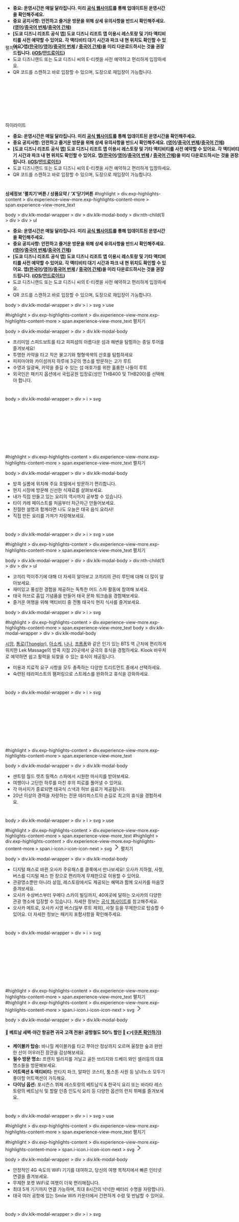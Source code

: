 <div data-spm-module="highlight?oid=activity_695" fold-min-height="" fold-style-type="0" title="" refresh="function () { [native code] }" data-navigation-title="" id="highlight" preview="0" data-mate-name="highlight" class="exp-highlights exp-highlights_desktop" data-v-127a6982=""><div class="exp-highlights-content" data-v-127a6982=""><div class="exp-highlights-content-wrap" style="max-height:120px;" data-v-127a6982=""><div data-v-127a6982=""><div class="activity-klk-markdown" data-v-87a71e24=""><div class="klk-markdown klk-markdown--highlight" data-v-87a71e24=""><ul><li><strong>중요: 운영시간은 매일 달라집니다. 미리 <a target="_blank" data-spm-item="Link" href="https://www.tokyodisneyresort.jp/kr/tdr/calendar.html">공식 웹사이트</a>를 통해 업데이트된 운영시간을 확인해주세요.</strong></li><li><strong>중요 공지사항: 안전하고 즐거운 방문을 위해 상세 유의사항을 반드시 확인해주세요. (<a target="_blank" data-spm-item="Link" href="https://tinyurl.com/mcf34wru">영어</a>/<a target="_blank" data-spm-item="Link" href="https://tinyurl.com/bdbtrmmk">중국어 번체</a>/<a target="_blank" data-spm-item="Link" href="https://tinyurl.com/492n5fp9">중국어 간체</a>)</strong></li><li><strong>[도쿄 디즈니 리조트 공식 앱] 도쿄 디즈니 리조트 앱 이용시 레스토랑 및 기타 액티비티를 사전 예약할 수 있어요. 각 액티비티 대기 시간과 파크 내 현 위치도 확인할 수 있어요. 앱(<a target="_blank" data-spm-item="Link" href="https://shorturl.at/xd31R">한국어</a>/<a target="_blank" data-spm-item="Link" href="https://shorturl.at/n4qOI">영어</a>/<a target="_blank" data-spm-item="Link" href="https://shorturl.at/SCb85">중국어 번체</a> / <a target="_blank" data-spm-item="Link" href="https://shorturl.at/0wEWy">중국어 간체</a>)을 미리 다운로드하시는 것을 권장드립니다. (<a target="_blank" data-spm-item="Link" href="https://apps.apple.com/app/id1313147771">iOS</a>/<a target="_blank" data-spm-item="Link" href="https://play.google.com/store/apps/details?id=jp.tokyodisneyresort.portalapp&amp;hl=en">안드로이드</a>)</strong></li><li>도쿄 디즈니랜드 또는 도쿄 디즈니 씨의 E-티켓을 사전 예약하고 편리하게 입장하세요.</li><li>QR 코드를 스캔하고 바로 입장할 수 있으며, 도장으로 재입장이 가능합니다.</li></ul></div></div></div></div> <div data-spm-item="ViewMore?oid=activity_695" class="experience-view-more exp-highlights-content-more" style="visibility: visible;" data-v-653bac1e="" data-v-127a6982=""><span class="experience-view-more_text" data-v-653bac1e="">
    펼치기
  </span> <span class="i-icon i-icon-icon-next" data-v-653bac1e=""><svg width="20" height="20" viewBox="0 0 48 48" fill="none"><path d="M17 8L35 24L26 32L17 40" stroke="
#212121" stroke-width="3.6" stroke-linecap="round" stroke-linejoin="round"></path></svg></span></div></div> <div class="exp-highlights-img" data-v-127a6982=""><svg width="72" height="72" class="svg-icon" data-v-127a6982=""><use href="#activity-common-image_highlights" xlink:href="#activity-common-image_highlights"></use></svg></div> </div>

<div tabindex="-1" class="klk-modal klk-modal-scrollable klk-fade klk-modal-large exp-common-reset-modal hack-scroll-bottom" style="width: 750px; max-height: 797px;"><i class="klk-modal-close klk-icon klk-icon-icon_navigation_close"><svg><use xlink:href="#klk-icon-icon_navigation_close"></use></svg></i><div class="klk-modal-header"><div class="klk-modal-title">하이라이트</div></div><div class="klk-modal-body" style="max-height: 661px;"><div data-v-127a6982=""><div data-v-87a71e24="" class="activity-klk-markdown"><div data-v-87a71e24="" class="klk-markdown klk-markdown--highlight"><ul><li><strong>중요: 운영시간은 매일 달라집니다. 미리 <a target="_blank" data-spm-item="Link" href="https://www.tokyodisneyresort.jp/kr/tdr/calendar.html">공식 웹사이트</a>를 통해 업데이트된 운영시간을 확인해주세요.</strong></li><li><strong>중요 공지사항: 안전하고 즐거운 방문을 위해 상세 유의사항을 반드시 확인해주세요. (<a target="_blank" data-spm-item="Link" href="https://tinyurl.com/mcf34wru">영어</a>/<a target="_blank" data-spm-item="Link" href="https://tinyurl.com/bdbtrmmk">중국어 번체</a>/<a target="_blank" data-spm-item="Link" href="https://tinyurl.com/492n5fp9">중국어 간체</a>)</strong></li><li><strong>[도쿄 디즈니 리조트 공식 앱] 도쿄 디즈니 리조트 앱 이용시 레스토랑 및 기타 액티비티를 사전 예약할 수 있어요. 각 액티비티 대기 시간과 파크 내 현 위치도 확인할 수 있어요. 앱(<a target="_blank" data-spm-item="Link" href="https://shorturl.at/xd31R">한국어</a>/<a target="_blank" data-spm-item="Link" href="https://shorturl.at/n4qOI">영어</a>/<a target="_blank" data-spm-item="Link" href="https://shorturl.at/SCb85">중국어 번체</a> / <a target="_blank" data-spm-item="Link" href="https://shorturl.at/0wEWy">중국어 간체</a>)을 미리 다운로드하시는 것을 권장드립니다. (<a target="_blank" data-spm-item="Link" href="https://apps.apple.com/app/id1313147771">iOS</a>/<a target="_blank" data-spm-item="Link" href="https://play.google.com/store/apps/details?id=jp.tokyodisneyresort.portalapp&amp;hl=en">안드로이드</a>)</strong></li><li>도쿄 디즈니랜드 또는 도쿄 디즈니 씨의 E-티켓을 사전 예약하고 편리하게 입장하세요.</li><li>QR 코드를 스캔하고 바로 입장할 수 있으며, 도장으로 재입장이 가능합니다.</li></ul></div></div></div> <div data-v-127a6982="" style="margin: 40px 0px 0px;"></div></div></div>


**상세정보 '펼치기'버튼 / 상품요약 / 'X'닫기버튼**
#highlight > div.exp-highlights-content > div.experience-view-more.exp-highlights-content-more > span.experience-view-more_text

body > div.klk-modal-wrapper > div > div.klk-modal-body > div:nth-child(1) > div > div > ul
<ul><li><strong>중요: 운영시간은 매일 달라집니다. 미리 <a target="_blank" data-spm-item="Link" href="https://www.tokyodisneyresort.jp/kr/tdr/calendar.html">공식 웹사이트</a>를 통해 업데이트된 운영시간을 확인해주세요.</strong></li><li><strong>중요 공지사항: 안전하고 즐거운 방문을 위해 상세 유의사항을 반드시 확인해주세요. (<a target="_blank" data-spm-item="Link" href="https://tinyurl.com/mcf34wru">영어</a>/<a target="_blank" data-spm-item="Link" href="https://tinyurl.com/bdbtrmmk">중국어 번체</a>/<a target="_blank" data-spm-item="Link" href="https://tinyurl.com/492n5fp9">중국어 간체</a>)</strong></li><li><strong>[도쿄 디즈니 리조트 공식 앱] 도쿄 디즈니 리조트 앱 이용시 레스토랑 및 기타 액티비티를 사전 예약할 수 있어요. 각 액티비티 대기 시간과 파크 내 현 위치도 확인할 수 있어요. 앱(<a target="_blank" data-spm-item="Link" href="https://shorturl.at/xd31R">한국어</a>/<a target="_blank" data-spm-item="Link" href="https://shorturl.at/n4qOI">영어</a>/<a target="_blank" data-spm-item="Link" href="https://shorturl.at/SCb85">중국어 번체</a> / <a target="_blank" data-spm-item="Link" href="https://shorturl.at/0wEWy">중국어 간체</a>)을 미리 다운로드하시는 것을 권장드립니다. (<a target="_blank" data-spm-item="Link" href="https://apps.apple.com/app/id1313147771">iOS</a>/<a target="_blank" data-spm-item="Link" href="https://play.google.com/store/apps/details?id=jp.tokyodisneyresort.portalapp&amp;hl=en">안드로이드</a>)</strong></li><li>도쿄 디즈니랜드 또는 도쿄 디즈니 씨의 E-티켓을 사전 예약하고 편리하게 입장하세요.</li><li>QR 코드를 스캔하고 바로 입장할 수 있으며, 도장으로 재입장이 가능합니다.</li></ul>

body > div.klk-modal-wrapper > div > i > svg > use
<use xlink:href="#klk-icon-icon_navigation_close"></use>

#highlight > div.exp-highlights-content > div.experience-view-more.exp-highlights-content-more > span.experience-view-more_text
<span class="experience-view-more_text" data-v-653bac1e="">
    펼치기
  </span>

body > div.klk-modal-wrapper > div > div.klk-modal-body
<div class="klk-modal-body" style="max-height: 661px;"><div data-v-127a6982=""><div data-v-87a71e24="" class="activity-klk-markdown"><div data-v-87a71e24="" class="klk-markdown klk-markdown--highlight"><ul><li>프리미엄 스피드보트를 타고 피피섬의 아름다운 섬과 해변을 탐험하는 종일 투어를 즐겨보세요!</li><li>투명한 카약을 타고 작은 물고기와 형형색색의 산호를 탐험하세요</li><li>피피마야와 카이섬까지 하루에 3곳의 명소를 방문하는 고가 루트</li><li>수영과 일광욕, 카약을 즐길 수 있는 섬 애호가를 위한 훌륭한 나들이 루트</li><li>외국인은 패키지 옵션에서 국립공원 입장료(성인 THB400 및 THB200)를 선택해야 합니다.</li></ul></div></div></div> <div data-v-127a6982="" style="margin: 40px 0px 0px;"></div></div>

body > div.klk-modal-wrapper > div > i > svg
<svg><use xlink:href="#klk-icon-icon_navigation_close"></use></svg>

#highlight > div.exp-highlights-content > div.experience-view-more.exp-highlights-content-more > span.experience-view-more_text
<span class="experience-view-more_text" data-v-653bac1e="">
    펼치기
  </span>

body > div.klk-modal-wrapper > div > div.klk-modal-body
<div class="klk-modal-body" style="max-height: 661px;"><div data-v-127a6982=""><div data-v-87a71e24="" class="activity-klk-markdown"><div data-v-87a71e24="" class="klk-markdown klk-markdown--highlight"><ul><li>방콕 실롬에 위치해 주요 호텔에서 방문하기 편리합니다.</li><li>현지 시장에 방문해 신선한 식재료를 살펴보세요.</li><li>내가 직접 만들고 있는 요리의 역사까지 공부할 수 있습니다.</li><li>타이 카레 페이스트를 처음부터 차근차근 만들어보세요.</li><li>친절한 설명과 함께라면 나도 오늘은 태국 음식 요리사!</li><li>직접 만든 요리를 가져가 자랑해보세요.</li></ul></div></div></div> <div data-v-127a6982="" style="margin: 40px 0px 0px;"></div></div>

body > div.klk-modal-wrapper > div > i > svg > use
<use xlink:href="#klk-icon-icon_navigation_close"></use>

#highlight > div.exp-highlights-content > div.experience-view-more.exp-highlights-content-more > span.experience-view-more_text
<span class="experience-view-more_text" data-v-653bac1e="">
    펼치기
  </span>

body > div.klk-modal-wrapper > div > div.klk-modal-body > div:nth-child(1) > div > div > ul
<ul><li>코끼리 먹이주기에 대해 더 자세히 알아보고 코끼리의 관리 루틴에 대해 더 많이 알아보세요.</li><li>재미있고 풍성한 경험을 제공하는 독특한 머드 스파 활동에 참여해 보세요.</li><li>태국 허브로 흡입 기념품을 만들어 태국 문화 워크숍을 경험해보세요.</li><li>즐거운 여행을 위해 액티비티 중 전통 태국식 현지 식사를 즐겨보세요.</li></ul>

body > div.klk-modal-wrapper > div > i > svg


#highlight > div.exp-highlights-content > div.experience-view-more.exp-highlights-content-more > span.experience-view-more_text
body > div.klk-modal-wrapper > div > div.klk-modal-body
<div class="klk-modal-body" style="max-height: 661px;"><div data-v-127a6982=""><div data-v-87a71e24="" class="activity-klk-markdown"><div data-v-87a71e24="" class="klk-markdown klk-markdown--highlight"><p><a target="_blank" data-spm-item="Link" href="/activity/33774">시암</a>, <a target="_blank" data-spm-item="Link" href="/activity/124141">통로(Thonglor)</a>, <a target="_blank" data-spm-item="Link" href="/activity/124356">아소케</a>, <a target="_blank" data-spm-item="Link" href="/activity/124130">나나</a>, <a target="_blank" data-spm-item="Link" href="/activity/124355">프롬퐁</a>와 같은 인기 있는 BTS 역 근처에 편리하게 위치한 Lek Massage의 방콕 지점 20곳에서 궁극의 휴식을 경험하세요. Klook 바우처로 예약하면 쉽고 활력을 되찾을 수 있는 휴식이 제공됩니다.</p><ul><li>미용과 치료적 요구 사항을 모두 충족하는 다양한 트리트먼트 중에서 선택하세요.</li><li>숙련된 테라피스트의 팸퍼링으로 스트레스를 완화하고 휴식을 강화하세요.</li></ul></div></div></div> <div data-v-127a6982="" style="margin: 40px 0px 0px;"></div></div>

body > div.klk-modal-wrapper > div > i > svg
<svg><use xlink:href="#klk-icon-icon_navigation_close"></use></svg>

#highlight > div.exp-highlights-content > div.experience-view-more.exp-highlights-content-more > span.experience-view-more_text

body > div.klk-modal-wrapper > div > div.klk-modal-body
<div class="klk-modal-body" style="max-height: 661px;"><div data-v-127a6982=""><div data-v-87a71e24="" class="activity-klk-markdown"><div data-v-87a71e24="" class="klk-markdown klk-markdown--highlight"><ul><li>센트럴 월드 렛츠 릴렉스 스파에서 시원한 마사지를 받아보세요.</li><li>여행이나 고단한 하루를 마친 후의 피로를 풀어낼 수 있어요.</li><li>각 마사지가 종료되면 태국식 스낵과 허브 음료가 제공됩니다.</li><li>20년 이상의 경력을 자랑하는 전문 테라피스트의 손길로 최고의 휴식을 경험하세요.</li></ul></div></div></div> <div data-v-127a6982="" style="margin: 40px 0px 0px;"></div></div>

body > div.klk-modal-wrapper > div > i > svg > use
<use xlink:href="#klk-icon-icon_navigation_close"></use>

#highlight > div.exp-highlights-content > div.experience-view-more.exp-highlights-content-more > span.experience-view-more_text
#highlight > div.exp-highlights-content > div.experience-view-more.exp-highlights-content-more > span.i-icon.i-icon-icon-next > svg
<svg width="20" height="20" viewBox="0 0 48 48" fill="none"><path d="M17 8L35 24L26 32L17 40" stroke="#212121" stroke-width="3.6" stroke-linecap="round" stroke-linejoin="round"></path></svg>
<span class="experience-view-more_text" data-v-653bac1e="">
    펼치기
  </span>

  body > div.klk-modal-wrapper > div > div.klk-modal-body
  <div class="klk-modal-body" style="max-height: 661px;"><div data-v-127a6982=""><div data-v-87a71e24="" class="activity-klk-markdown"><div data-v-87a71e24="" class="klk-markdown klk-markdown--highlight"><ul><li>디지털 패스로 바뀐 오사카 주유패스를 클룩에서 만나보세요! 오사카 지하철, 사철, 버스를 디지털 패스 한 장으로 편리하게 무제한으로 이용할 수 있어요.</li><li>관광명소뿐만 아니라 상점, 레스토랑에서도 제공되는 혜택과 함께 오사카를 마음껏 즐겨보세요.</li><li>오사카 수상버스부터 우메다 스카이 빌딩까지, 40여곳에 달하는 오사카의 다양한 관광 명소에 입장할 수 있습니다. 자세한 정보는 <a target="_blank" data-spm-item="Link" href="https://osaka-amazing-pass.com/en/service_free.html">공식 웹사이트</a>를 참고해주세요.</li><li>오사카 메트로, 오사카 시영 버스(일부 루트 제외), 사철 등을 무제한으로 탑승할 수 있어요. 더 자세한 정보는 패키지 포함사항을 확인해주세요.</li></ul></div></div></div> <div data-v-127a6982="" style="margin: 40px 0px 0px;"></div></div>

  body > div.klk-modal-wrapper > div > i > svg
  <svg><use xlink:href="#klk-icon-icon_navigation_close"></use></svg>

  #highlight > div.exp-highlights-content > div.experience-view-more.exp-highlights-content-more > span.experience-view-more_text
  <span class="experience-view-more_text" data-v-653bac1e="">
    펼치기
  </span>
  #highlight > div.exp-highlights-content > div.experience-view-more.exp-highlights-content-more > span.i-icon.i-icon-icon-next > svg
  <svg width="20" height="20" viewBox="0 0 48 48" fill="none"><path d="M17 8L35 24L26 32L17 40" stroke="#212121" stroke-width="3.6" stroke-linecap="round" stroke-linejoin="round"></path></svg>

  body > div.klk-modal-wrapper > div > div.klk-modal-body
  <div class="klk-modal-body" style="max-height: 661px;"><div data-v-127a6982=""><div data-v-87a71e24="" class="activity-klk-markdown"><div data-v-87a71e24="" class="klk-markdown klk-markdown--highlight"><h4>🚅 베트남 새벽·야간 항공편 귀국 고객 전용! 공항철도 50% 할인 💸  👉<a target="_blank" data-spm-item="Link" href="/ko/promotion/program/51523304/">[쿠폰 확인하기]</a></h4><ul><li><strong>케이블카 탑승:</strong> 바나힐 케이블카를 타고 쭈아산 정상까지 오르며 울창한 숲과 완만한 산이 어우러진 장관을 감상해보세요.</li><li><strong>필수 방문 명소:</strong> 프렌치 빌리지를 거닐고 골든 브리지와 드베이 와인 셀러등의 대표 명소들을 방문해보세요.</li><li><strong>어트랙션 &amp; 액티비티:</strong> 판타지 파크, 알파인 코스터, 툼스톤 사원 등 남녀노소 모두가 좋아할 어트랙션이 가득해요.</li><li><strong>다이닝 옵션:</strong> 포시즌스 뷔페 레스토랑의 베트남식 &amp; 한국식 요리 또는 바라타 레스토랑의 베트남식 및 할랄 인증 인도식 요리 등 다양한 옵션의 런치 뷔페를 즐겨보세요.</li></ul></div></div></div> <div data-v-127a6982="" style="margin: 40px 0px 0px;"></div></div>

  body > div.klk-modal-wrapper > div > i > svg > use
  <use xlink:href="#klk-icon-icon_navigation_close"></use>

  #highlight > div.exp-highlights-content > div.experience-view-more.exp-highlights-content-more > span.experience-view-more_text
  <span class="experience-view-more_text" data-v-653bac1e="">
    펼치기
  </span>

  #highlight > div.exp-highlights-content > div.experience-view-more.exp-highlights-content-more > span.i-icon.i-icon-icon-next > svg
  <svg width="20" height="20" viewBox="0 0 48 48" fill="none"><path d="M17 8L35 24L26 32L17 40" stroke="#212121" stroke-width="3.6" stroke-linecap="round" stroke-linejoin="round"></path></svg>

 body > div.klk-modal-wrapper > div > div.klk-modal-body 
 <div class="klk-modal-body" style="max-height: 661px;"><div data-v-127a6982=""><div data-v-87a71e24="" class="activity-klk-markdown"><div data-v-87a71e24="" class="klk-markdown klk-markdown--highlight"><ul><li>안정적인 4G 속도의 WiFi 기기를 대여하고, 당신의 여행 목적지에서 빠른 인터넷 연결을 즐겨보세요.</li><li>무제한 포켓 WiFi로 여행이 더욱 편리해집니다.</li><li>최대 5개 기기까지 연결 가능하며, 최대 8시간의 넉넉한 배터리 수명을 자랑합니다.</li><li>태국 여러 공항에 있는 Smile Wifi 카운터에서 간편하게 수령 및 반납할 수 있어요.</li></ul></div></div></div> <div data-v-127a6982="" style="margin: 40px 0px 0px;"></div></div>
 
 body > div.klk-modal-wrapper > div > i > svg
 <svg><use xlink:href="#klk-icon-icon_navigation_close"></use></svg>

 #highlight > div.exp-highlights-content
 <div class="exp-highlights-content" data-v-127a6982=""><div class="exp-highlights-content-wrap" style="max-height:120px;" data-v-127a6982=""><div data-v-127a6982=""><div class="activity-klk-markdown" data-v-87a71e24=""><div class="klk-markdown klk-markdown--highlight" data-v-87a71e24=""><ul><li>일정에 따라 8시간 또는 멀티 데이 차량투어를 선택해보세요.</li><li>4인 세단, 7인 AUV/SUV, 10인 밴 등 다양한 차량 옵션이 마련되어 있으니 인원수에 따라 편리하게 이용해보세요.</li><li>영어 또는 필리핀어를 구사하는 운전기사가 안전하게 모십니다.</li></ul></div></div></div></div> <div data-spm-item="ViewMore?oid=activity_6657" class="experience-view-more exp-highlights-content-more" style="visibility:hidden;" data-v-653bac1e="" data-v-127a6982=""><span class="experience-view-more_text" data-v-653bac1e="">
    펼치기
  </span> <span class="i-icon i-icon-icon-next" data-v-653bac1e=""><svg width="20" height="20" viewBox="0 0 48 48" fill="none"><path d="M17 8L35 24L26 32L17 40" stroke="#212121" stroke-width="3.6" stroke-linecap="round" stroke-linejoin="round"></path></svg></span></div></div>

 #highlight > div.exp-highlights-content > div.experience-view-more.exp-highlights-content-more > span.experience-view-more_text 
 <span class="experience-view-more_text" data-v-653bac1e="">
    펼치기
  </span>

  body > div.klk-modal-wrapper > div > div.klk-modal-body
  <div class="klk-modal-body" style="max-height: 661px;"><div data-v-127a6982=""><div data-v-87a71e24="" class="activity-klk-markdown"><div data-v-87a71e24="" class="klk-markdown klk-markdown--highlight"><ul><li>매혹적인 기자 피라미드의 영광스러운 모습을 보면서 경외심을 느껴보세요.</li><li>멤피스 유적과 사카라 계단식 피라미드를 탐험해보세요</li><li>이집트 역사상 가장 중요한 도시 중 하나인 멤피스를 탐험하세요</li><li>세계적으로 유명한 기자의 대스핑크스를 가까이서 직접 만나보세요.</li><li>이웃 레스토랑의 맛있는 이집트식 바비큐 점심을 맛보세요.</li></ul></div></div></div> <div data-v-127a6982="" style="margin: 40px 0px 0px;"></div></div>
편집
완벽한 요약설명_토글형식 수집입니다! 클룩의 "하이라이트" 섹션이 바로 이것이군요.

📊 요약설명_토글형식 구조 분석
🎯 구성 요소들
📝 1. 접힌 상태 (기본)
css
#highlight .exp-highlights-content-wrap
높이 제한: max-height:120px
내용: 일부 텍스트만 표시
🔽 2. 펼치기 버튼
css
#highlight .experience-view-more
텍스트: "펼치기"
아이콘: 화살표 (▶)
📖 3. 펼쳐진 상태 (모달)
css
.klk-modal .klk-modal-body
제목: "하이라이트"
전체 내용: 완전한 설명 표시
🔧 최적화된 셀렉터들
🎯 요약 설명 수집용
css
/* 접힌 상태 내용 */
#highlight .exp-highlights-content-wrap

/* 펼치기 버튼 */
#highlight .experience-view-more

/* 전체 내용 (모달 열린 후) */
.klk-modal-body .klk-markdown

/* ID 기반 (가장 안정적) */
#highlight
🚀 크롤링 전략
python
def get_highlight_description(driver):
    """하이라이트(요약설명) 수집"""
    print(f"  📝 하이라이트 정보 수집 중...")
    
    try:
        # 1. 기본 요약 내용 수집
        summary_element = driver.find_element(By.CSS_SELECTOR, "#highlight .exp-highlights-content-wrap")
        summary_text = summary_element.text.strip()
        
        # 2. 펼치기 버튼 클릭 시도
        try:
            view_more_btn = driver.find_element(By.CSS_SELECTOR, "#highlight .experience-view-more")
            if view_more_btn.is_displayed():
                driver.execute_script("arguments[0].click();", view_more_btn)
                
                # 3. 모달이 열릴 때까지 대기
                WebDriverWait(driver, 3).until(
                    EC.presence_of_element_located((By.CSS_SELECTOR, ".klk-modal-body"))
                )
                
                # 4. 전체 내용 수집
                full_content = driver.find_element(By.CSS_SELECTOR, ".klk-modal-body .klk-markdown")
                full_text = full_content.text.strip()
                
                # 5. 모달 닫기
                close_btn = driver.find_element(By.CSS_SELECTOR, ".klk-modal-close")
                driver.execute_script("arguments[0].click();", close_btn)
                
                return {
                    '하이라이트_요약': summary_text,
                    '하이라이트_전체': full_text
                }
        except:
            # 펼치기 버튼이 없거나 실패한 경우
            pass
        
        return {
            '하이라이트_요약': summary_text,
            '하이라이트_전체': summary_text  # 동일한 내용
        }
        
    except Exception as e:
        print(f"    ℹ️ 하이라이트 정보를 찾을 수 없습니다.")
        return {
            '하이라이트_요약': "",
            '하이라이트_전체': ""
        }
📊 현재 수집 현황
✅ 완료된 셀렉터들
상품명: #activity_title > h1 > span
가격: #banner_atlas .salling-price span
평점: #score_participants .review-rating__avg
리뷰수: #score_participants .review-count span
이미지: #banner_atlas .activity-banner-image-container_left img
언어: #activity_attribute_tags .js-tag-content-node
카테고리: #breadCrumb .klk-breadcrumb-item-inner (지역 제외)
요약설명: #highlight .exp-highlights-content-wrap
🎯 남은 수집 대상들
검색창 (메인페이지)
검색버튼 (메인페이지)
다음페이지 버튼 (검색결과 페이지)
이제 메인페이지로 이동해서 검색창과 검색버튼을 수집해보겠습니다! 🔍




펼치기 버튼을 눌러야 전체 설명이 나오는데 이건 어떻게 해결할 수 있지?

편집
좋은 질문이네요! 토글 버튼을 클릭해야 하는 동적 요소는 크롤링에서 중요한 고려사항입니다.

🤔 펼치기 버튼 클릭 해결 방안
💡 방안 1: 자동 클릭 후 수집
python
def get_full_highlight_description(driver):
    """펼치기 버튼 클릭 후 전체 설명 수집"""
    try:
        # 1. 펼치기 버튼 찾기
        view_more_btn = driver.find_element(By.CSS_SELECTOR, "#highlight .experience-view-more")
        
        # 2. 버튼이 보이는지 확인
        if view_more_btn.is_displayed():
            # 3. 클릭 (JavaScript로 안전하게)
            driver.execute_script("arguments[0].click();", view_more_btn)
            
            # 4. 모달이 열릴 때까지 잠시 대기
            time.sleep(1)
            
            # 5. 전체 내용 수집
            full_content = driver.find_element(By.CSS_SELECTOR, ".klk-modal-body .klk-markdown")
            full_text = full_content.text.strip()
            
            # 6. 모달 닫기
            close_btn = driver.find_element(By.CSS_SELECTOR, ".klk-modal-close")
            driver.execute_script("arguments[0].click();", close_btn)
            
            return full_text
            
    except Exception as e:
        print(f"  ⚠️ 펼치기 실패: {e}")
        # 실패 시 기본 요약만 반환
        return driver.find_element(By.CSS_SELECTOR, "#highlight .exp-highlights-content-wrap").text.strip()
💡 방안 2: 하이브리드 수집
python
def get_highlight_both(driver):
    """요약과 전체 모두 수집"""
    result = {}
    
    # 1. 기본 요약 수집 (항상 가능)
    try:
        summary = driver.find_element(By.CSS_SELECTOR, "#highlight .exp-highlights-content-wrap").text.strip()
        result['하이라이트_요약'] = summary
    except:
        result['하이라이트_요약'] = ""
    
    # 2. 전체 내용 시도 (펼치기 클릭)
    try:
        view_more_btn = driver.find_element(By.CSS_SELECTOR, "#highlight .experience-view-more")
        if view_more_btn.is_displayed():
            driver.execute_script("arguments[0].click();", view_more_btn)
            
            # 모달 대기
            WebDriverWait(driver, 3).until(
                EC.presence_of_element_located((By.CSS_SELECTOR, ".klk-modal-body"))
            )
            
            full_content = driver.find_element(By.CSS_SELECTOR, ".klk-modal-body .klk-markdown").text.strip()
            result['하이라이트_전체'] = full_content
            
            # 모달 닫기
            close_btn = driver.find_element(By.CSS_SELECTOR, ".klk-modal-close")
            driver.execute_script("arguments[0].click();", close_btn)
        else:
            result['하이라이트_전체'] = result['하이라이트_요약']  # 펼치기 버튼이 없으면 동일
            
    except Exception as e:
        print(f"  ℹ️ 전체 내용 수집 실패, 요약만 사용: {e}")
        result['하이라이트_전체'] = result['하이라이트_요약']
    
    return result
💡 방안 3: 설정 가능한 옵션
python
def get_highlight_description(driver, collect_full=True):
    """설정 가능한 하이라이트 수집"""
    
    # 기본 요약은 항상 수집
    summary = get_basic_summary(driver)
    
    if not collect_full:
        return summary  # 요약만 반환
    
    # 전체 내용 수집 시도
    try:
        full_content = click_and_get_full_content(driver)
        return full_content
    except:
        print("  ⚠️ 전체 내용 수집 실패, 요약 사용")
        return summary
🎯 추천 접근법
🏆 방안 2 (하이브리드)를 추천
이유:

안정성: 펼치기 실패해도 기본 요약은 확보
완전성: 가능하면 전체 내용도 수집
유연성: 상황에 따라 적절한 내용 제공
⚠️ 주의사항
속도 저하: 클릭 + 대기 시간 추가
실패 가능성: 모달 로딩 실패, 버튼 없음
복잡성: 에러 처리 로직 필요
💭 어떤 방식을 선호하시나요?
간단하게: 기본 요약만 수집
완전하게: 반드시 전체 내용 수집 (실패 시 재시도)
하이브리드: 요약 + 전체 모두 시도 (추천)
어떤 방식으로 진행할까요? 🤔




2

편집
완벽해요! 반드시 전체 내용을 수집하는 방식으로 구현하겠습니다!

🎯 완전한 전체 내용 수집 전략
🚀 방안 2: 완전 수집 (실패 시 재시도)
python
def get_full_highlight_description(driver, max_retries=3):
    """반드시 전체 하이라이트 내용 수집 (재시도 포함)"""
    print(f"  📝 하이라이트 전체 내용 수집 중...")
    
    for attempt in range(max_retries):
        try:
            # 1. 펼치기 버튼 찾기 및 확인
            view_more_btn = WebDriverWait(driver, 5).until(
                EC.element_to_be_clickable((By.CSS_SELECTOR, "#highlight .experience-view-more"))
            )
            
            if not view_more_btn.is_displayed():
                print(f"    ℹ️ 펼치기 버튼이 보이지 않음 (시도 {attempt + 1}/{max_retries})")
                time.sleep(1)
                continue
            
            # 2. 버튼 클릭 (여러 방법 시도)
            try:
                # 방법 1: 일반 클릭
                view_more_btn.click()
            except:
                # 방법 2: JavaScript 클릭
                driver.execute_script("arguments[0].click();", view_more_btn)
            
            # 3. 모달이 완전히 로드될 때까지 대기
            modal_body = WebDriverWait(driver, 10).until(
                EC.presence_of_element_located((By.CSS_SELECTOR, ".klk-modal-body .klk-markdown"))
            )
            
            # 4. 모달이 실제로 보일 때까지 추가 대기
            WebDriverWait(driver, 5).until(
                EC.visibility_of_element_located((By.CSS_SELECTOR, ".klk-modal-body"))
            )
            
            # 5. 전체 내용 수집
            full_content_element = driver.find_element(By.CSS_SELECTOR, ".klk-modal-body .klk-markdown")
            full_text = full_content_element.text.strip()
            
            if not full_text:
                raise Exception("모달 내용이 비어있음")
            
            # 6. 모달 닫기
            try:
                close_btn = driver.find_element(By.CSS_SELECTOR, ".klk-modal-close")
                driver.execute_script("arguments[0].click();", close_btn)
                
                # 모달이 완전히 닫힐 때까지 대기
                WebDriverWait(driver, 5).until(
                    EC.invisibility_of_element_located((By.CSS_SELECTOR, ".klk-modal"))
                )
            except:
                # ESC 키로 모달 닫기 시도
                driver.find_element(By.TAG_NAME, "body").send_keys(Keys.ESCAPE)
            
            print(f"    ✅ 전체 하이라이트 수집 성공 (길이: {len(full_text)}자)")
            return full_text
            
        except Exception as e:
            print(f"    ⚠️ 시도 {attempt + 1}/{max_retries} 실패: {e}")
            
            # 실패 시 페이지 새로고침 (마지막 시도가 아닌 경우)
            if attempt < max_retries - 1:
                print(f"    🔄 페이지 새로고침 후 재시도...")
                driver.refresh()
                time.sleep(3)
                continue
    
    # 모든 재시도 실패 시 에러 발생
    raise Exception(f"하이라이트 전체 내용 수집 실패 (모든 재시도 실패)")

def get_highlight_description_robust(driver):
    """견고한 하이라이트 수집 (여러 방법 시도)"""
    
    # 1차: 전체 내용 수집 시도
    try:
        return get_full_highlight_description(driver)
    except Exception as e:
        print(f"  ❌ 전체 내용 수집 최종 실패: {e}")
        
        # 2차: 기본 요약이라도 수집 시도
        try:
            print(f"  🔄 기본 요약 수집으로 fallback...")
            summary_element = driver.find_element(By.CSS_SELECTOR, "#highlight .exp-highlights-content-wrap")
            summary_text = summary_element.text.strip()
            
            if summary_text:
                print(f"    ✅ 기본 요약 수집 성공")
                return summary_text
                
        except Exception as e2:
            print(f"  ❌ 기본 요약 수집도 실패: {e2}")
    
    # 최종 실패
    raise Exception("하이라이트 정보를 전혀 수집할 수 없음")
🛡️ 안전 장치들
재시도 메커니즘: 최대 3회 시도
대기 전략: WebDriverWait로 요소 완전 로드 확인
클릭 방법 다양화: 일반 클릭 + JavaScript 클릭
모달 닫기 보장: 여러 방법으로 모달 닫기 시도
페이지 새로고침: 실패 시 페이지 상태 초기화
🔧 메인 크롤링 함수에 통합
python
def crawl_single_product_optimized(driver, product_url):
    """개선된 단일 상품 크롤링 (전체 하이라이트 포함)"""
    
    # ... 기존 정보 수집 ...
    
    # 하이라이트 정보 수집 (반드시 전체 내용)
    try:
        highlight = get_highlight_description_robust(driver)
        print(f"  ✅ 하이라이트 수집 완료")
    except Exception as e:
        print(f"  ❌ 하이라이트 수집 실패: {e}")
        highlight = ""  # 또는 Exception 발생
    
    return {
        # ... 다른 필드들 ...
        '하이라이트': highlight,
    }
이제 완전한 하이라이트 수집이 보장됩니다!

다음으로 메인페이지 검색창/검색버튼을 수집해볼까요? 🔍





상세정보 '펼치기'버튼 / 상품요약 / 'X'닫기버튼 #highlight > div.exp-highlights-content > div.experience-view-more.exp-highlights-content-more > span.experience-view-more_text body > div.klk-modal-wrapper > div > div.klk-modal-body > div:nth-child(1) > div > div > ul <ul><li><strong>중요: 운영시간은 매일 달라집니다. 미리 <a tar

pasted

편집
완벽한 토글 요소들의 셀렉터 수집입니다! 다양한 상품들의 패턴을 매우 체계적으로 정리해주셨네요.

📊 하이라이트 토글 셀렉터 완전 분석
🎯 핵심 셀렉터들 (100% 일관성 확인)
🔽 펼치기 버튼
css
#highlight .experience-view-more_text
HTML: <span class="experience-view-more_text">펼치기</span>

📖 모달 내 전체 내용
css
body > div.klk-modal-wrapper > div > div.klk-modal-body
HTML: <div class="klk-modal-body">...</div>

❌ 모달 닫기 버튼
css
body > div.klk-modal-wrapper > div > i > svg
HTML: <svg><use xlink:href="#klk-icon-icon_navigation_close"></use></svg>

🔧 최종 개선된 하이라이트 수집 코드
python
def get_full_highlight_description(driver, max_retries=3):
    """완전한 하이라이트 수집 (수집된 셀렉터 기반)"""
    print(f"  📝 하이라이트 전체 내용 수집 중...")
    
    for attempt in range(max_retries):
        try:
            # 1. 펼치기 버튼 클릭
            view_more_btn = WebDriverWait(driver, 10).until(
                EC.element_to_be_clickable((By.CSS_SELECTOR, "#highlight .experience-view-more_text"))
            )
            
            # 버튼이 보이지 않는 경우 (이미 전체 내용이 표시된 경우)
            if not view_more_btn.is_displayed() or "visibility:hidden" in view_more_btn.get_attribute("style"):
                print(f"    ℹ️ 펼치기 버튼이 숨겨짐 - 전체 내용이 이미 표시됨")
                # 기본 내용 수집
                base_content = driver.find_element(By.CSS_SELECTOR, "#highlight .exp-highlights-content").text.strip()
                return base_content
            
            # 클릭 실행
            driver.execute_script("arguments[0].click();", view_more_btn)
            
            # 2. 모달 로드 대기
            modal_body = WebDriverWait(driver, 10).until(
                EC.presence_of_element_located((By.CSS_SELECTOR, "body > div.klk-modal-wrapper > div > div.klk-modal-body"))
            )
            
            # 3. 모달이 완전히 표시될 때까지 대기
            WebDriverWait(driver, 5).until(
                EC.visibility_of_element_located((By.CSS_SELECTOR, ".klk-modal-wrapper"))
            )
            
            # 4. 전체 내용 수집
            full_content_element = driver.find_element(By.CSS_SELECTOR, "body > div.klk-modal-wrapper > div > div.klk-modal-body")



요약정보가 짪아서 펼치기 버튼이 없는 상품도 존재하고, 펼치기 버튼과 요약정보는 두가지 유형의 셀렉터 정보와 HTML이 존재

편집
완벽한 관찰입니다! 클룩에서 하이라이트 섹션이 두 가지 유형으로 나뉘는군요.

🎯 하이라이트 두 가지 유형 분석
📊 유형 1: 긴 내용 (펼치기 버튼 있음)
css
/* 펼치기 버튼 보임 */
#highlight .experience-view-more_text (visibility: visible)

/* 기본 요약 (120px 제한) */
#highlight .exp-highlights-content-wrap (max-height: 120px)

/* 클릭 시 모달 */
body > div.klk-modal-wrapper > div > div.klk-modal-body
📊 유형 2: 짧은 내용 (펼치기 버튼 없음)
css
/* 펼치기 버튼 숨겨짐 */
#highlight .experience-view-more_text (visibility: hidden)

/* 전체 내용 표시 (높이 제한 없음) */
#highlight .exp-highlights-content
🔧 유형별 대응 전략
💡 개선된 하이라이트 수집 로직
python
def get_highlight_description_smart(driver):
    """두 유형에 모두 대응하는 스마트 하이라이트 수집"""
    print(f"  📝 하이라이트 정보 수집 중...")
    
    try:
        # 1. 기본 하이라이트 영역 확인
        highlight_section = driver.find_element(By.CSS_SELECTOR, "#highlight")
        
        # 2. 펼치기 버튼 상태 확인
        view_more_buttons = driver.find_elements(By.CSS_SELECTOR, "#highlight .experience-view-more_text")
        
        if not view_more_buttons:
            print(f"    ℹ️ 펼치기 버튼이 존재하지 않음")
            has_expand_button = False
        else:
            button = view_more_buttons[0]
            button_style = button.get_attribute("style") or ""
            parent_style = button.find_element(By.XPATH, "./..").get_attribute("style") or ""
            
            # visibility:hidden 또는 display:none 확인
            has_expand_button = (
                "visibility:hidden" not in button_style and 
                "visibility:hidden" not in parent_style and 
                "display:none" not in button_style and 
                "display:none" not in parent_style and 
                button.is_displayed()
            )
        
        print(f"    📊 펼치기 버튼 상태: {'있음' if has_expand_button else '없음'}")
        
        if has_expand_button:
            # 유형 1: 긴 내용 - 펼치기 버튼 클릭
            return get_long_highlight_content(driver)
        else:
            # 유형 2: 짧은 내용 - 바로 수집
            return get_short_highlight_content(driver)
            
    except Exception as e:
        print(f"    ❌ 하이라이트 수집 실패: {e}")
        return ""

def get_long_highlight_content(driver):
    """유형 1: 긴 내용 (모달 방식)"""
    print(f"    🔽 긴 내용 - 펼치기 버튼 클릭")
    
    try:
        # 펼치기 버튼 클릭
        button = driver.find_element(By.CSS_SELECTOR, "#highlight .experience-view-more_text")
        driver.execute_script("arguments[0].click();", button)
        
        # 모달 대기
        modal_body = WebDriverWait(driver, 10).until(
            EC.presence_of_element_located((By.CSS_SELECTOR, "body > div.klk-modal-wrapper > div > div.klk-modal-body"))
        )
        
        # 전체 내용 수집
        full_text = modal_body.text.strip()
        
        # 모달 닫기
        close_btn = driver.find_element(By.CSS_SELECTOR, "body > div.klk-modal-wrapper > div > i")
        driver.execute_script("arguments[0].click();", close_btn)
        
        print(f"    ✅ 긴 내용 수집 완료 (길이: {len(full_text)}자)")
        return full_text
        
    except Exception as e:
        print(f"    ⚠️ 긴 내용 수집 실패: {e}")
        # fallback: 기본 요약만
        return get_short_highlight_content(driver)

def get_short_highlight_content(driver):
    """유형 2: 짧은 내용 (직접 수집)"""
    print(f"    📄 짧은 내용 - 직접 수집")
    
    try:
        # 전체 하이라이트 내용 수집
        content_element = driver.find_element(By.CSS_SELECTOR, "#highlight .exp-highlights-content")
        content_text = content_element.text.strip()
        
        print(f"    ✅ 짧은 내용 수집 완료 (길이: {len(content_text)}자)")
        return content_text
        
    except Exception as e:
        print(f"    ❌ 짧은 내용 수집도 실패: {e}")
        return ""
🎯 핵심 개선사항
✅ 장점
자동 감지: 펼치기 버튼 유무를 자동으로 판단
유형별 대응: 각 유형에 최적화된 수집 방법 적용
안전한 fallback: 긴 내용 수집 실패 시 짧은 내용으로 대체
완전성: 모든 상품에서 하이라이트 정보 확보
📊 예상 결과
python
# 유형 1 (긴 내용)
'하이라이트': '중요: 운영시간은 매일 달라집니다. 미리 공식 웹사이트를 통해...(전체 내용)'

# 유형 2 (짧은 내용)  
'하이라이트': '일정에 따라 8시간 또는 멀티 데이 차량투어를 선택해보세요...(전체 내용)'
이제 완전한 하이라이트 수집이 보장됩니다!

다음으로 메인페이지 검색창/검색버튼을 수집해볼까요? 🔍